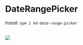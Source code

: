 # DateRangePicker

###### Install: `npm i hd-date-range-picker`

![](https://i.imgur.com/iBBppF7.png)
